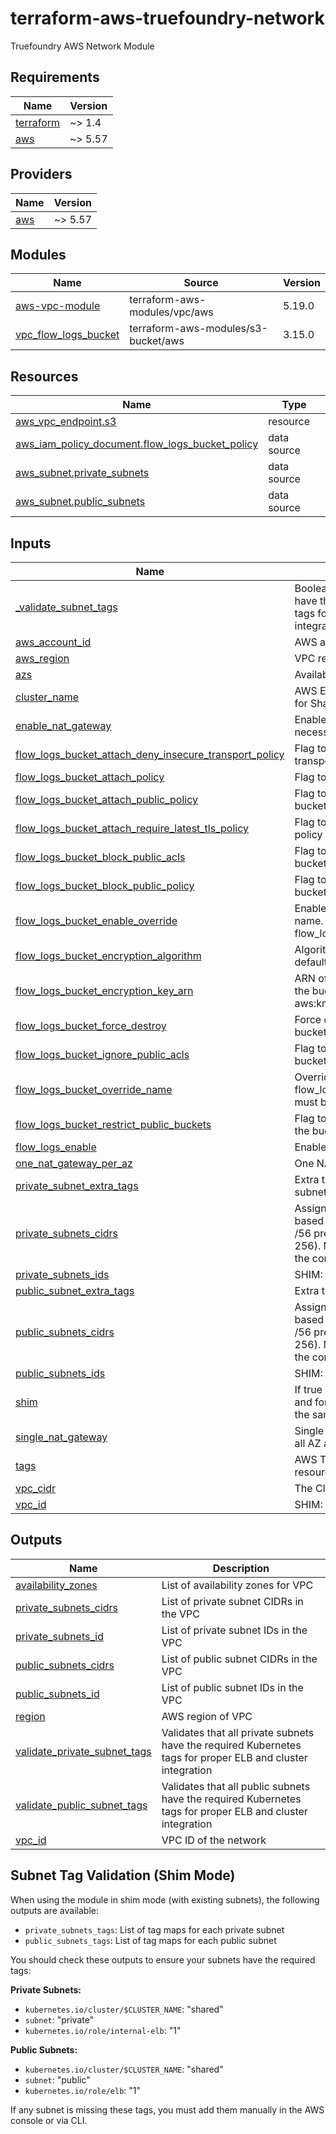 # terraform-aws-truefoundry-network

Truefoundry AWS Network Module

<!-- BEGIN_TF_DOCS -->
## Requirements

| Name | Version |
|------|---------|
| <a name="requirement_terraform"></a> [terraform](#requirement\_terraform) | ~> 1.4 |
| <a name="requirement_aws"></a> [aws](#requirement\_aws) | ~> 5.57 |

## Providers

| Name | Version |
|------|---------|
| <a name="provider_aws"></a> [aws](#provider\_aws) | ~> 5.57 |

## Modules

| Name | Source | Version |
|------|--------|---------|
| <a name="module_aws-vpc-module"></a> [aws-vpc-module](#module\_aws-vpc-module) | terraform-aws-modules/vpc/aws | 5.19.0 |
| <a name="module_vpc_flow_logs_bucket"></a> [vpc\_flow\_logs\_bucket](#module\_vpc\_flow\_logs\_bucket) | terraform-aws-modules/s3-bucket/aws | 3.15.0 |

## Resources

| Name | Type |
|------|------|
| [aws_vpc_endpoint.s3](https://registry.terraform.io/providers/hashicorp/aws/latest/docs/resources/vpc_endpoint) | resource |
| [aws_iam_policy_document.flow_logs_bucket_policy](https://registry.terraform.io/providers/hashicorp/aws/latest/docs/data-sources/iam_policy_document) | data source |
| [aws_subnet.private_subnets](https://registry.terraform.io/providers/hashicorp/aws/latest/docs/data-sources/subnet) | data source |
| [aws_subnet.public_subnets](https://registry.terraform.io/providers/hashicorp/aws/latest/docs/data-sources/subnet) | data source |

## Inputs

| Name | Description | Type | Default | Required |
|------|-------------|------|---------|:--------:|
| <a name="input__validate_subnet_tags"></a> [\_validate\_subnet\_tags](#input\_\_validate\_subnet\_tags) | Boolean to validate all subnets have the required Kubernetes tags for proper ELB and cluster integration. | `bool` | `true` | no |
| <a name="input_aws_account_id"></a> [aws\_account\_id](#input\_aws\_account\_id) | AWS account ID | `string` | n/a | yes |
| <a name="input_aws_region"></a> [aws\_region](#input\_aws\_region) | VPC region | `string` | n/a | yes |
| <a name="input_azs"></a> [azs](#input\_azs) | Availability Zones | `list(string)` | n/a | yes |
| <a name="input_cluster_name"></a> [cluster\_name](#input\_cluster\_name) | AWS EKS cluster name needed for Shared cluster | `string` | `""` | no |
| <a name="input_enable_nat_gateway"></a> [enable\_nat\_gateway](#input\_enable\_nat\_gateway) | Enable NAT Gateway - This is necessary for the cluster to work | `bool` | `true` | no |
| <a name="input_flow_logs_bucket_attach_deny_insecure_transport_policy"></a> [flow\_logs\_bucket\_attach\_deny\_insecure\_transport\_policy](#input\_flow\_logs\_bucket\_attach\_deny\_insecure\_transport\_policy) | Flag to attach deny insecure transport policy to the bucket | `bool` | `true` | no |
| <a name="input_flow_logs_bucket_attach_policy"></a> [flow\_logs\_bucket\_attach\_policy](#input\_flow\_logs\_bucket\_attach\_policy) | Flag to attach policy to the bucket | `bool` | `true` | no |
| <a name="input_flow_logs_bucket_attach_public_policy"></a> [flow\_logs\_bucket\_attach\_public\_policy](#input\_flow\_logs\_bucket\_attach\_public\_policy) | Flag to attach public policy to the bucket | `bool` | `true` | no |
| <a name="input_flow_logs_bucket_attach_require_latest_tls_policy"></a> [flow\_logs\_bucket\_attach\_require\_latest\_tls\_policy](#input\_flow\_logs\_bucket\_attach\_require\_latest\_tls\_policy) | Flag to attach require latest TLS policy to the bucket | `bool` | `true` | no |
| <a name="input_flow_logs_bucket_block_public_acls"></a> [flow\_logs\_bucket\_block\_public\_acls](#input\_flow\_logs\_bucket\_block\_public\_acls) | Flag to block public ACLs on the bucket | `bool` | `true` | no |
| <a name="input_flow_logs_bucket_block_public_policy"></a> [flow\_logs\_bucket\_block\_public\_policy](#input\_flow\_logs\_bucket\_block\_public\_policy) | Flag to block public policy on the bucket | `bool` | `true` | no |
| <a name="input_flow_logs_bucket_enable_override"></a> [flow\_logs\_bucket\_enable\_override](#input\_flow\_logs\_bucket\_enable\_override) | Enable override for s3 bucket name. You must pass flow\_logs\_bucket\_override\_name | `bool` | `false` | no |
| <a name="input_flow_logs_bucket_encryption_algorithm"></a> [flow\_logs\_bucket\_encryption\_algorithm](#input\_flow\_logs\_bucket\_encryption\_algorithm) | Algorithm used for encrypting the default bucket. | `string` | `"AES256"` | no |
| <a name="input_flow_logs_bucket_encryption_key_arn"></a> [flow\_logs\_bucket\_encryption\_key\_arn](#input\_flow\_logs\_bucket\_encryption\_key\_arn) | ARN of the key used to encrypt the bucket. Only needed if you set aws:kms as encryption algorithm. | `string` | `null` | no |
| <a name="input_flow_logs_bucket_force_destroy"></a> [flow\_logs\_bucket\_force\_destroy](#input\_flow\_logs\_bucket\_force\_destroy) | Force destroy for the default bucket. | `bool` | `false` | no |
| <a name="input_flow_logs_bucket_ignore_public_acls"></a> [flow\_logs\_bucket\_ignore\_public\_acls](#input\_flow\_logs\_bucket\_ignore\_public\_acls) | Flag to ignore public ACLs on the bucket | `bool` | `true` | no |
| <a name="input_flow_logs_bucket_override_name"></a> [flow\_logs\_bucket\_override\_name](#input\_flow\_logs\_bucket\_override\_name) | Override name for s3 bucket. flow\_logs\_bucket\_enable\_override must be set true | `string` | `""` | no |
| <a name="input_flow_logs_bucket_restrict_public_buckets"></a> [flow\_logs\_bucket\_restrict\_public\_buckets](#input\_flow\_logs\_bucket\_restrict\_public\_buckets) | Flag to restrict public buckets on the bucket | `bool` | `true` | no |
| <a name="input_flow_logs_enable"></a> [flow\_logs\_enable](#input\_flow\_logs\_enable) | Enable VPC flow logs | `bool` | `false` | no |
| <a name="input_one_nat_gateway_per_az"></a> [one\_nat\_gateway\_per\_az](#input\_one\_nat\_gateway\_per\_az) | One NAT Gateway for each AZ. | `bool` | `false` | no |
| <a name="input_private_subnet_extra_tags"></a> [private\_subnet\_extra\_tags](#input\_private\_subnet\_extra\_tags) | Extra tags for VPC private subnets | `map(string)` | `{}` | no |
| <a name="input_private_subnets_cidrs"></a> [private\_subnets\_cidrs](#input\_private\_subnets\_cidrs) | Assigns IPv4 private subnet id based on the Amazon provided /56 prefix base 10 integer (0-256). Must be of equal length to the corresponding IPv4 subnet list | `list(string)` | `[]` | no |
| <a name="input_private_subnets_ids"></a> [private\_subnets\_ids](#input\_private\_subnets\_ids) | SHIM: Private Subnets IDs | `list(string)` | `[]` | no |
| <a name="input_public_subnet_extra_tags"></a> [public\_subnet\_extra\_tags](#input\_public\_subnet\_extra\_tags) | Extra tags for VPC public subnets | `map(string)` | `{}` | no |
| <a name="input_public_subnets_cidrs"></a> [public\_subnets\_cidrs](#input\_public\_subnets\_cidrs) | Assigns IPv4 public subnet id based on the Amazon provided /56 prefix base 10 integer (0-256). Must be of equal length to the corresponding IPv4 subnet list | `list(string)` | `[]` | no |
| <a name="input_public_subnets_ids"></a> [public\_subnets\_ids](#input\_public\_subnets\_ids) | SHIM: Public Subnets IDs | `list(string)` | `[]` | no |
| <a name="input_shim"></a> [shim](#input\_shim) | If true will not create the network and forward the input values to the same outputs. | `bool` | `false` | no |
| <a name="input_single_nat_gateway"></a> [single\_nat\_gateway](#input\_single\_nat\_gateway) | Single NAT Gateway, shared for all AZ and subnets | `bool` | `true` | no |
| <a name="input_tags"></a> [tags](#input\_tags) | AWS Tags common to all the resources created | `map(string)` | `{}` | no |
| <a name="input_vpc_cidr"></a> [vpc\_cidr](#input\_vpc\_cidr) | The CIDR block for the VPC. | `string` | `""` | no |
| <a name="input_vpc_id"></a> [vpc\_id](#input\_vpc\_id) | SHIM: VPC Id | `string` | `""` | no |

## Outputs

| Name | Description |
|------|-------------|
| <a name="output_availability_zones"></a> [availability\_zones](#output\_availability\_zones) | List of availability zones for VPC |
| <a name="output_private_subnets_cidrs"></a> [private\_subnets\_cidrs](#output\_private\_subnets\_cidrs) | List of private subnet CIDRs in the VPC |
| <a name="output_private_subnets_id"></a> [private\_subnets\_id](#output\_private\_subnets\_id) | List of private subnet IDs in the VPC |
| <a name="output_public_subnets_cidrs"></a> [public\_subnets\_cidrs](#output\_public\_subnets\_cidrs) | List of public subnet CIDRs in the VPC |
| <a name="output_public_subnets_id"></a> [public\_subnets\_id](#output\_public\_subnets\_id) | List of public subnet IDs in the VPC |
| <a name="output_region"></a> [region](#output\_region) | AWS region of VPC |
| <a name="output_validate_private_subnet_tags"></a> [validate\_private\_subnet\_tags](#output\_validate\_private\_subnet\_tags) | Validates that all private subnets have the required Kubernetes tags for proper ELB and cluster integration |
| <a name="output_validate_public_subnet_tags"></a> [validate\_public\_subnet\_tags](#output\_validate\_public\_subnet\_tags) | Validates that all public subnets have the required Kubernetes tags for proper ELB and cluster integration |
| <a name="output_vpc_id"></a> [vpc\_id](#output\_vpc\_id) | VPC ID of the network |
<!-- END_TF_DOCS -->
## Subnet Tag Validation (Shim Mode)

When using the module in shim mode (with existing subnets), the following outputs are available:

- `private_subnets_tags`: List of tag maps for each private subnet
- `public_subnets_tags`: List of tag maps for each public subnet

You should check these outputs to ensure your subnets have the required tags:

**Private Subnets:**

- `kubernetes.io/cluster/$CLUSTER_NAME`: "shared"
- `subnet`: "private"
- `kubernetes.io/role/internal-elb`: "1"

**Public Subnets:**

- `kubernetes.io/cluster/$CLUSTER_NAME`: "shared"
- `subnet`: "public"
- `kubernetes.io/role/elb`: "1"

If any subnet is missing these tags, you must add them manually in the AWS console or via CLI.
